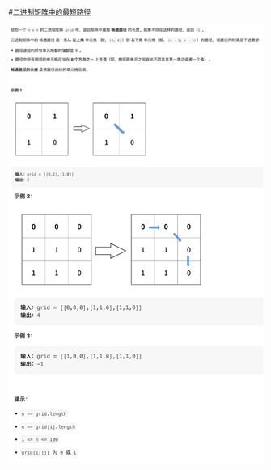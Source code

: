 #[二进制矩阵中的最短路径](https://leetcode.cn/problems/shortest-path-in-binary-matrix/)

<img src="./question1.jpg" alt="二进制矩阵中的最短路径"/>
<img src="./question2.jpg" alt="二进制矩阵中的最短路径"/>
